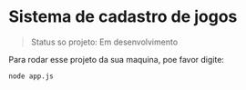 <h1>Sistema de cadastro de jogos</h1>

>Status so projeto: Em desenvolvimento

Para rodar esse projeto da sua maquina, poe favor digite:
```
node app.js
```